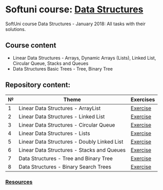 # Softuni course: [Data Structures](https://softuni.bg/trainings/1857/data-structures-january-2018)
SoftUni course Data Structures - January 2018: All tasks with their solutions.

## Course content

- Linear Data Structures - Arrays, Dynamic Arrays (Lists), Linked List, Circular Queue, Stacks and Queues
- Data Structures Basic Trees - Tree, Binary Tree

## Repository content:

№  |Theme                                        | Exercises
---|---------------------------------------------|----------
1  |Linear Data Structures - ArrayList           | [Exercise](https://github.com/dobroslav-atanasov/Data-Structures/tree/master/01.%20ArrayList)
2  |Linear Data Structures - Linked List         | [Exercise](https://github.com/dobroslav-atanasov/Data-Structures/tree/master/02.%20LinkedList)
3  |Linear Data Structures - Circular Queue      | [Exercise](https://github.com/dobroslav-atanasov/Data-Structures/tree/master/03.%20CircularQueue)
4  |Linear Data Structures - Lists               | [Exercise](https://github.com/dobroslav-atanasov/Data-Structures/tree/master/04.%20Lists-Exercises)
5  |Linear Data Structures - Doubly Linked List  | [Exercise](https://github.com/dobroslav-atanasov/Data-Structures/tree/master/05.%20DoublyLinkedList)
6  |Linear Data Structures - Stacks and Queues   | [Exercise](https://github.com/dobroslav-atanasov/Data-Structures/tree/master/06.%20StacksAndQueues-Exercises)
7  |Data Structures - Tree and Binary Tree       | [Exercise](https://github.com/dobroslav-atanasov/Data-Structures/tree/master/07.%20DataStructuresBasicTrees-Lab)
8  |Data Structures - Binary Search Trees        | [Exercise](https://github.com/dobroslav-atanasov/Data-Structures/tree/master/08.%20BinarySearchTrees)

### [Resources](https://github.com/dobroslav-atanasov/Data-Structures/tree/master/Resources)